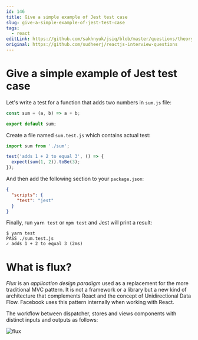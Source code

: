 ```yaml
---
id: 146
title: Give a simple example of Jest test case
slug: give-a-simple-example-of-jest-test-case
tags:
  - react
editLink: https://github.com/sakhnyuk/jsiq/blob/master/questions/theory/react/146.md
original: https://github.com/sudheerj/reactjs-interview-questions
---
```


# Give a simple example of Jest test case

Let's write a test for a function that adds two numbers in `sum.js` file:

```javascript
const sum = (a, b) => a + b;

export default sum;
```

Create a file named `sum.test.js` which contains actual test:

```javascript
import sum from './sum';

test('adds 1 + 2 to equal 3', () => {
  expect(sum(1, 2)).toBe(3);
});
```

And then add the following section to your `package.json`:

```json
{
  "scripts": {
    "test": "jest"
  }
}
```

Finally, run `yarn test` or `npm test` and Jest will print a result:

```console
$ yarn test
PASS ./sum.test.js
✓ adds 1 + 2 to equal 3 (2ms)
```

# What is flux?

_Flux_ is an _application design paradigm_ used as a replacement for the more traditional MVC pattern. It is not a framework or a library but a new kind of architecture that complements React and the concept of Unidirectional Data Flow. Facebook uses this pattern internally when working with React.

The workflow between dispatcher, stores and views components with distinct inputs and outputs as follows:

![flux](images/flux.png)